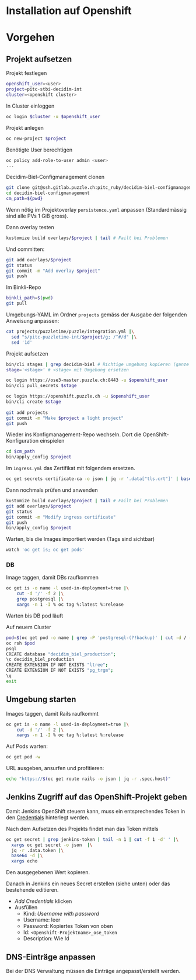 # Installation auf Openshift

# Vorgehen

## Projekt aufsetzen

Projekt festlegen
```bash
openshift_user=<user>
project=pitc-stbi-decidim-int
cluster=<openshift cluster>
```

In Cluster einloggen

```bash
oc login $cluster -u $openshift_user
```

Projekt anlegen

```bash
oc new-project $project
```

Benötigte User berechtigen

```bash
oc policy add-role-to-user admin <user>
...
```

Decidim-Biel-Configmanagement clonen

```bash
git clone git@ssh.gitlab.puzzle.ch:pitc_ruby/decidim-biel-configmanagement.git
cd decidim-biel-configmanagement
cm_path=${pwd}
```

Wenn nötig im Projektoverlay `persistence.yaml` anpassen (Standardmässig sind alle PVs 1 GiB gross).

Dann overlay testen

```bash
kustomize build overlays/$project | tail # Failt bei Problemen
```

Und committen:

```bash
git add overlays/$project
git status
git commit -m "Add overlay $project"
git push
```

Im Binkli-Repo

```bash
binkli_path=$(pwd)
git pull
```

Umgebungs-YAML im Ordner `projects` gemäss der Ausgabe der folgenden Anweisung  anpassen:

```bash
cat projects/puzzletime/puzzle/integration.yml |\
  sed "s/pitc-puzzletime-int/$project/g; /^#/d" |\
  sed '1d'
```

Projekt aufsetzen

```bash
bin/cli stages | grep decidim-biel # Richtige umgebung kopieren (ganze Zeile)
stage='<stage>' # <stage> mit Umgebung ersetzen

oc login https://ose3-master.puzzle.ch:8443 -u $openshift_user
bin/cli pull_secrets $stage

oc login https://openshift.puzzle.ch -u $openshift_user
bin/cli create $stage
 
git add projects
git commit -m "Make $project a light project"
git push
```

Wieder ins Konfigmanagement-Repo wechseln. Dort die OpenShift-Konfiguration einspielen

```bash
cd $cm_path
bin/apply_config $project
```

Im `ingress.yml` das Zertifikat mit folgendem ersetzen.

```bash
oc get secrets certificate-ca -o json | jq -r '.data["tls.crt"]' | base64 -d 
```

Dann nochmals prüfen und anwenden

```bash
kustomize build overlays/$project | tail # Failt bei Problemen
git add overlays/$project
git status
git commit -m "Modify ingress certificate"
git push
bin/apply_config $project
```



Warten, bis die Images importiert werden (Tags sind sichtbar)

```bash
watch 'oc get is; oc get pods'
```

### DB

Image taggen, damit DBs raufkommen

```bash
oc get is -o name -l used-in-deployment=true |\
    cut -d '/' -f 2 |\
    grep postgresql |\
    xargs -n 1 -I % oc tag %:latest %:release
```

Warten bis DB pod läuft

Auf neuem Cluster

```bash
pod=$(oc get pod -o name | grep -P 'postgresql-(?!backup)' | cut -d / -f 2)
oc rsh $pod
psql
CREATE database "decidim_biel_production";
\c decidim_biel_production
CREATE EXTENSION IF NOT EXISTS "ltree";
CREATE EXTENSION IF NOT EXISTS "pg_trgm";
\q
exit
```

## Umgebung starten

Images taggen, damit Rails raufkommt

```bash
oc get is -o name -l used-in-deployment=true |\
    cut -d '/' -f 2 |\
    xargs -n 1 -I % oc tag %:latest %:release
```

Auf Pods warten:

```bash
oc get pod -w
```

URL ausgeben, ansurfen und profitieren:

```bash
echo "https://$(oc get route rails -o json | jq -r .spec.host)"
```

## Jenkins Zugriff auf das OpenShift-Projekt geben

Damit Jenkins OpenShift steuern kann, muss ein entsprechendes Token in den [Credentials](https://jenkins.puzzle.ch/view/ose3-rails/job/rails-on-openshift/job/pitc-puzzletime-deploy/credentials/) hinterlegt werden.

Nach dem Aufsetzen des Projekts findet man das Token mittels

```bash
oc get secret | grep jenkins-token | tail -n 1 | cut -f 1 -d' ' |\
  xargs oc get secret -o json  |\
  jq -r .data.token |\
  base64 -d |\
  xargs echo
```

Den ausgegebenen Wert kopieren.

Danach in Jenkins ein neues Secret erstellen (siehe unten) oder das bestehende editieren.

* _Add Credentials_ klicken
* Ausfüllen
  * Kind: _Username with password_
  * Username: leer
  * Password: Kopiertes Token von oben
  * Id: `<Openshift-Projektname>_ose_token`
  * Description: Wie Id

## DNS-Einträge anpassen

Bei der DNS Verwaltung müssen die Einträge angepasst/erstellt werden.
